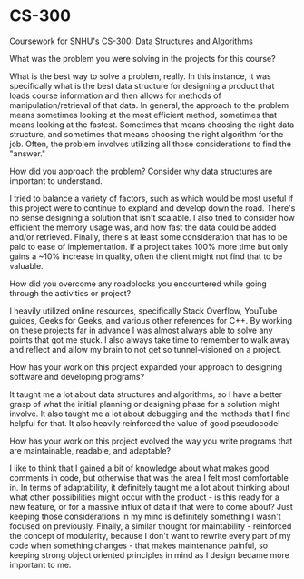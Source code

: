 # CS-300
Coursework for SNHU's CS-300: Data Structures and Algorithms

What was the problem you were solving in the projects for this course?

What is the best way to solve a problem, really.  In this instance, it was specifically what is the best data structure for designing a product that loads course information and then allows for methods of manipulation/retrieval of that data.  In general, the approach to the problem means sometimes looking at the most efficient method, sometimes that means looking at the fastest.  Sometimes that means choosing the right data structure, and sometimes that means choosing the right algorithm for the job.  Often, the problem involves utilizing all those considerations to find the "answer."

How did you approach the problem? Consider why data structures are important to understand.

I tried to balance a variety of factors, such as which would be most useful if this project were to continue to expland and develop down the road.  There's no sense designing a solution that isn't scalable.  I also tried to consider how efficient the memory usage was, and how fast the data could be added and/or retrieved.  Finally, there's at least some consideration that has to be paid to ease of implementation.  If a project takes 100% more time but only gains a ~10% increase in quality, often the client might not find that to be valuable.

How did you overcome any roadblocks you encountered while going through the activities or project?

I heavily utilized online resources, specifically Stack Overflow, YouTube guides, Geeks for Geeks, and various other references for C++.  By working on these projects far in advance I was almost always able to solve any points that got me stuck.  I also always take time to remember to walk away and reflect and allow my brain to not get so tunnel-visioned on a project.

How has your work on this project expanded your approach to designing software and developing programs?

It taught me a lot about data structures and algorithms, so I have a better grasp of what the initial planning or designing phase for a solution might involve.  It also taught me a lot about debugging and the methods that I find helpful for that.  It also heavily reinforced the value of good pseudocode!

How has your work on this project evolved the way you write programs that are maintainable, readable, and adaptable?

I like to think that I gained a bit of knowledge about what makes good comments in code, but otherwise that was the area I felt most comfortable in.  In terms of adaptability, it definitely taught me a lot about thinking about what other possibilities might occur with the product - is this ready for a new feature, or for a massive influx of data if that were to come about?  Just keeping those considerations in my mind is definitely something I wasn't focused on previously.  Finally, a similar thought for maintability - reinforced the concept of modularity, because I don't want to rewrite every part of my code when something changes - that makes maintenance painful, so keeping strong object oriented principles in mind as I design became more important to me.
